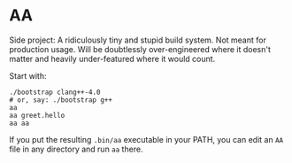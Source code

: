 # AA

Side project: A ridiculously tiny and stupid build system.  Not meant for
production usage.  Will be doubtlessly over-engineered where it doesn't matter
and heavily under-featured where it would count.

Start with:

```shell
./bootstrap clang++-4.0
# or, say: ./bootstrap g++
aa
aa greet.hello
aa aa
```

If you put the resulting `.bin/aa` executable in your PATH, you can edit an
`AA` file in any directory and run `aa` there.
